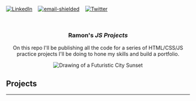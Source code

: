 <!-- Improved compatibility of back to top link: See: https://github.com/othneildrew/Best-README-Template/pull/73 -->
<a name="readme-top"></a>
<!--
*** Thanks for checking out the Best-README-Template. If you have a suggestion
*** that would make this better, please fork the repo and create a pull request
*** or simply open an issue with the tag "enhancement".
*** Don't forget to give the project a star!
*** Thanks again! Now go create something AMAZING! :D
-->

[![LinkedIn][linkedin-shield]][linkedin-url]&nbsp;&nbsp;&nbsp;
<a href='mailto&#58;&#114;%72%40&#114;&#97;%6Do&#110;&#114;o%79o&#46;&#99;o&#109;'>![email-shielded]</a>&nbsp;&nbsp;&nbsp;
[![Twitter][twitter-shield]][twitter-url]


<!-- PROJECT LOGO -->
<br />
<div align="center">
  <a href="https://github.com/rroyo/JS-Projects">
  </a>
  <h3 align="center">Ramon's <i>JS Projects</i></h3>
  <p>
    On this repo I'll be publishing all the code for a series of HTML/CSS/JS practice projects I'll be doing to hone my skills and build a portfolio.
  </p>
  <img src="https://i.ibb.co/4fS4cvT/futuristic-city.jpg" alt="Drawing of a Futuristic City Sunset" border="0">
</div>

<!-- PROJECTS -->
## Projects
<hr>




<!-- MARKDOWN LINKS & IMAGES -->
<!-- https://www.markdownguide.org/basic-syntax/#reference-style-links -->
[linkedin-shield]: https://img.shields.io/badge/-LinkedIn-black.svg?style=for-the-badge&logo=linkedin&colorB=555
[linkedin-url]: https://www.linkedin.com/in/rroyo/
[twitter-shield]: https://img.shields.io/twitter/follow/R4mroy?style=for-the-badge&logo=twitter&colorB=555
[twitter-url]: https://twitter.com/crypt_o_dev
[email-shielded]: https://img.shields.io/badge/email-rr%40ramonroyo.com-orange?style=for-the-badge
